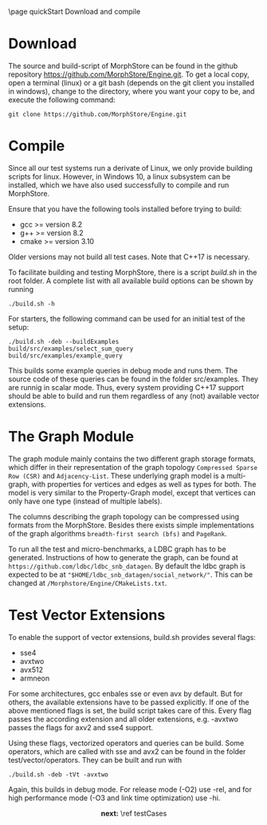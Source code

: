 \page quickStart Download and compile
   
Download
========

The source and build-script of MorphStore can be found in the github repository https://github.com/MorphStore/Engine.git.
To get a local copy, open a terminal (linux) or a git bash (depends on the git client you installed in windows), 
change to the directory, where you want your copy to be, and execute the following command:

~~~{.sh}
git clone https://github.com/MorphStore/Engine.git
~~~

 
Compile
=======

Since all our test systems run a derivate of Linux, we only provide building scripts for linux. However, in Windows 10, 
a linux subsystem can be installed, which we have also used successfully to compile and run MorphStore.

Ensure that you have the following tools installed before trying to build:
- gcc >= version 8.2
- g++ >= version 8.2
- cmake >= version 3.10

Older versions may not build all test cases. Note that C++17 is necessary.


To facilitate building and testing MorphStore, there is a script <i>build.sh</i> in the root folder.
A complete list with all available build options can be shown by running

~~~{.sh}
./build.sh -h
~~~

For starters, the following command can be used for an initial test of the setup:

~~~{.sh}
./build.sh -deb --buildExamples
build/src/examples/select_sum_query
build/src/examples/example_query
~~~

This builds some example queries in debug mode and runs them. The source code of these queries can be found in the folder src/examples.
They are runnig in scalar mode. Thus, every system providing C++17 support should be able to build and run them regardless of any (not) 
available vector extensions.


The Graph Module
======================

The graph module mainly contains the two different graph storage formats, which differ in their representation of the graph topology `Compressed Sparse Row (CSR)` and `Adjacency-List`. 
These underlying graph model is a multi-graph, with properties for vertices and edges as well as types for both.
The model is very similar to the Property-Graph model, except that vertices can only have one type (instead of multiple labels). 

The columns describing the graph topology can be compressed using formats from the MorphStore. 
Besides there exists simple implementations of the graph algorithms `breadth-first search (bfs)` and `PageRank`.


To run all the test and micro-benchmarks, a LDBC graph has to be generated.
Instructions of how to generate the graph, can be found at `https://github.com/ldbc/ldbc_snb_datagen`.
By default the ldbc graph is expected to be at `"$HOME/ldbc_snb_datagen/social_network/"`. 
This can be changed at `/Morphstore/Engine/CMakeLists.txt`.




Test Vector Extensions
======================

To enable the support of vector extensions, build.sh provides several flags:

- sse4
- avxtwo
- avx512
- armneon

For some architectures, gcc enbales sse or even avx by default. But for others, the available extensions have to be passed explicitly. 
If one of the above mentioned flags is set, the build script takes care of this. Every flag passes the according extension and all older 
extensions, e.g. -avxtwo passes the flags for axv2 and sse4 support.

Using these flags, vectorized operators and queries can be build. Some operators, which are called with sse and avx2 can be found in 
the folder test/vector/operators. They can be built and run with

~~~{.sh}
./build.sh -deb -tVt -avxtwo
~~~  

Again, this builds in debug mode. For release mode (-O2) use -rel, and for high performance mode (-O3 and link time optimization) use -hi.

<div style="text-align:center;"> <b>next:</b> \ref testCases</div> 
